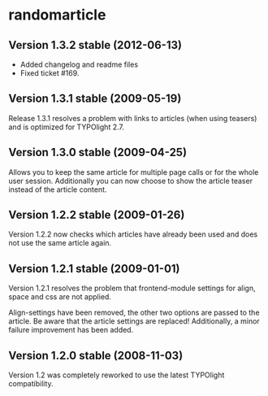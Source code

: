 
randomarticle
==============

Version 1.3.2 stable (2012-06-13)
---------------------------------
- Added changelog and readme files
- Fixed ticket #169.


Version 1.3.1 stable (2009-05-19)
---------------------------------

Release 1.3.1 resolves a problem with links to articles (when using teasers) and is optimized for TYPOlight 2.7.


Version 1.3.0 stable (2009-04-25)
---------------------------------

Allows you to keep the same article for multiple page calls or for the whole user session. Additionally you can now choose to show the article teaser instead of the article content.


Version 1.2.2 stable (2009-01-26)
---------------------------------

Version 1.2.2 now checks which articles have already been used and does not use the same article again.	


Version 1.2.1 stable (2009-01-01)
---------------------------------

Version 1.2.1 resolves the problem that frontend-module settings for align, space and css are not applied. 

Align-settings have been removed, the other two options are passed to the article. Be aware that the article settings are replaced!
Additionally, a minor failure improvement has been added.	

Version 1.2.0 stable (2008-11-03)
---------------------------------

Version 1.2 was completely reworked to use the latest TYPOlight compatibility.	